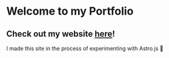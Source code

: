 # Welcome to my Portfolio
## Check out my website **[here](http://)**!

I made this site in the process of experimenting with Astro.js 🚀
